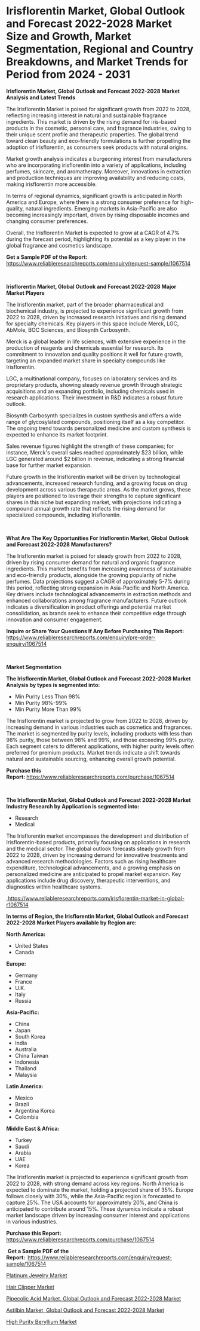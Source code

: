 <p><h1>Irisflorentin Market, Global Outlook and Forecast 2022-2028 Market Size and Growth, Market Segmentation, Regional and Country Breakdowns, and Market Trends for Period from 2024 -  2031</h1></p><p><strong>Irisflorentin Market, Global Outlook and Forecast 2022-2028 Market Analysis and Latest Trends</strong></p>
<p><p>The Irisflorentin Market is poised for significant growth from 2022 to 2028, reflecting increasing interest in natural and sustainable fragrance ingredients. This market is driven by the rising demand for iris-based products in the cosmetic, personal care, and fragrance industries, owing to their unique scent profile and therapeutic properties. The global trend toward clean beauty and eco-friendly formulations is further propelling the adoption of irisflorentin, as consumers seek products with natural origins.</p><p>Market growth analysis indicates a burgeoning interest from manufacturers who are incorporating irisflorentin into a variety of applications, including perfumes, skincare, and aromatherapy. Moreover, innovations in extraction and production techniques are improving availability and reducing costs, making irisflorentin more accessible.</p><p>In terms of regional dynamics, significant growth is anticipated in North America and Europe, where there is a strong consumer preference for high-quality, natural ingredients. Emerging markets in Asia-Pacific are also becoming increasingly important, driven by rising disposable incomes and changing consumer preferences.</p><p>Overall, the Irisflorentin Market is expected to grow at a CAGR of 4.7% during the forecast period, highlighting its potential as a key player in the global fragrance and cosmetics landscape.</p></p>
<p><strong>Get a Sample PDF of the Report:&nbsp;</strong> <a href="https://www.reliableresearchreports.com/enquiry/request-sample/1067514">https://www.reliableresearchreports.com/enquiry/request-sample/1067514</a></p>
<p>&nbsp;</p>
<p><strong>Irisflorentin Market, Global Outlook and Forecast 2022-2028 Major Market Players</strong></p>
<p><p>The Irisflorentin market, part of the broader pharmaceutical and biochemical industry, is projected to experience significant growth from 2022 to 2028, driven by increased research initiatives and rising demand for specialty chemicals. Key players in this space include Merck, LGC, AbMole, BOC Sciences, and Biosynth Carbosynth.</p><p>Merck is a global leader in life sciences, with extensive experience in the production of reagents and chemicals essential for research. Its commitment to innovation and quality positions it well for future growth, targeting an expanded market share in specialty compounds like Irisflorentin. </p><p>LGC, a multinational company, focuses on laboratory services and its proprietary products, showing steady revenue growth through strategic acquisitions and an expanding portfolio, including chemicals used in research applications. Their investment in R&D indicates a robust future outlook.</p><p>Biosynth Carbosynth specializes in custom synthesis and offers a wide range of glycosylated compounds, positioning itself as a key competitor. The ongoing trend towards personalized medicine and custom synthesis is expected to enhance its market footprint.</p><p>Sales revenue figures highlight the strength of these companies; for instance, Merck's overall sales reached approximately $23 billion, while LGC generated around $2 billion in revenue, indicating a strong financial base for further market expansion.</p><p>Future growth in the Irisflorentin market will be driven by technological advancements, increased research funding, and a growing focus on drug development across various therapeutic areas. As the market grows, these players are positioned to leverage their strengths to capture significant shares in this niche but expanding market, with projections indicating a compound annual growth rate that reflects the rising demand for specialized compounds, including Irisflorentin.</p></p>
<p>&nbsp;</p>
<p><strong>What Are The Key Opportunities For Irisflorentin Market, Global Outlook and Forecast 2022-2028 Manufacturers?</strong></p>
<p><p>The Irisflorentin market is poised for steady growth from 2022 to 2028, driven by rising consumer demand for natural and organic fragrance ingredients. This market benefits from increasing awareness of sustainable and eco-friendly products, alongside the growing popularity of niche perfumes. Data projections suggest a CAGR of approximately 5-7% during this period, reflecting strong expansion in Asia-Pacific and North America. Key drivers include technological advancements in extraction methods and enhanced collaborations among fragrance manufacturers. Future outlook indicates a diversification in product offerings and potential market consolidation, as brands seek to enhance their competitive edge through innovation and consumer engagement.</p></p>
<p><strong>Inquire or Share Your Questions If Any Before Purchasing This Report:</strong> <a href="https://www.reliableresearchreports.com/enquiry/pre-order-enquiry/1067514">https://www.reliableresearchreports.com/enquiry/pre-order-enquiry/1067514</a></p>
<p>&nbsp;</p>
<p><strong>Market Segmentation</strong></p>
<p><strong>The Irisflorentin Market, Global Outlook and Forecast 2022-2028 Market Analysis by types is segmented into:</strong></p>
<p><ul><li>Min Purity Less Than 98%</li><li>Min Purity 98%-99%</li><li>Min Purity More Than 99%</li></ul></p>
<p><p>The Irisflorentin market is projected to grow from 2022 to 2028, driven by increasing demand in various industries such as cosmetics and fragrances. The market is segmented by purity levels, including products with less than 98% purity, those between 98% and 99%, and those exceeding 99% purity. Each segment caters to different applications, with higher purity levels often preferred for premium products. Market trends indicate a shift towards natural and sustainable sourcing, enhancing overall growth potential.</p></p>
<p><strong>Purchase this Report:&nbsp;</strong><a href="https://www.reliableresearchreports.com/purchase/1067514">https://www.reliableresearchreports.com/purchase/1067514</a></p>
<p>&nbsp;</p>
<p><strong>The Irisflorentin Market, Global Outlook and Forecast 2022-2028 Market Industry Research by Application is segmented into:</strong></p>
<p><ul><li>Research</li><li>Medical</li></ul></p>
<p><p>The Irisflorentin market encompasses the development and distribution of Irisflorentin-based products, primarily focusing on applications in research and the medical sector. The global outlook forecasts steady growth from 2022 to 2028, driven by increasing demand for innovative treatments and advanced research methodologies. Factors such as rising healthcare expenditure, technological advancements, and a growing emphasis on personalized medicine are anticipated to propel market expansion. Key applications include drug discovery, therapeutic interventions, and diagnostics within healthcare systems.</p></p>
<p><a href="https://www.reliableresearchreports.com/irisflorentin-market-in-global-r1067514">&nbsp;https://www.reliableresearchreports.com/irisflorentin-market-in-global-r1067514</a></p>
<p><strong>In terms of Region, the Irisflorentin Market, Global Outlook and Forecast 2022-2028 Market Players available by Region are:</strong></p>
<p>
    <p> <strong> North America: </strong>
        <ul>
            <li>United States</li>
            <li>Canada</li>
        </ul>
        </p> 
    <p> <strong> Europe: </strong>
        <ul>
            <li>Germany</li>
            <li>France</li>
            <li>U.K.</li>
            <li>Italy</li>
            <li>Russia</li>
        </ul>
        </p> 
    <p> <strong> Asia-Pacific: </strong>
        <ul>
            <li>China</li>
            <li>Japan</li>
            <li>South Korea</li>
            <li>India</li>
            <li>Australia</li>
            <li>China Taiwan</li>
            <li>Indonesia</li>
            <li>Thailand</li>
            <li>Malaysia</li>
        </ul>
        </p> 
    <p> <strong> Latin America: </strong>
        <ul>
            <li>Mexico</li>
            <li>Brazil</li>
            <li>Argentina Korea</li>
            <li>Colombia</li>
        </ul>
        </p> 
    <p> <strong> Middle East & Africa: </strong>
        <ul>
            <li>Turkey</li>
            <li>Saudi</li>
            <li>Arabia</li>
            <li>UAE</li>
            <li>Korea</li>
        </ul>
    </p>
    </p>
<p><p>The Irisflorentin market is projected to experience significant growth from 2022 to 2028, with strong demand across key regions. North America is expected to dominate the market, holding a projected share of 35%. Europe follows closely with 30%, while the Asia-Pacific region is forecasted to capture 25%. The USA accounts for approximately 20%, and China is anticipated to contribute around 15%. These dynamics indicate a robust market landscape driven by increasing consumer interest and applications in various industries.</p></p>
<p><strong>Purchase this Report: </strong><a href="https://www.reliableresearchreports.com/purchase/1067514">https://www.reliableresearchreports.com/purchase/1067514</a></p>
<p>&nbsp;<strong>Get a Sample PDF of the Report:&nbsp;&nbsp;</strong><a href="https://www.reliableresearchreports.com/enquiry/request-sample/1067514">https://www.reliableresearchreports.com/enquiry/request-sample/1067514</a></p>
<p><strong></strong></p>
<p><p><a href="https://medium.com/@anggimontokjleb_6541/platinum-jewelry-market-global-market-insights-and-regional-analysis-2024-2031-05559392ce02">Platinum Jewelry Market</a></p><p><a href="https://medium.com/@anggimontokjleb_6541/global-hair-clipper-market-by-product-type-by-application-by-region-and-companies-industry-31f47f4c9938">Hair Clipper Market</a></p><p><a href="https://github.com/RickHolmes3/Market-Research-Report-List-6/blob/main/pipecolic-acid-market-global-outlook-and-forecast-2022-2028-market.md">Pipecolic Acid Market, Global Outlook and Forecast 2022-2028 Market</a></p><p><a href="https://github.com/Krish2023na/Market-Research-Report-List-6/blob/main/astilbin-market-global-outlook-and-forecast-2022-2028-market.md">Astilbin Market, Global Outlook and Forecast 2022-2028 Market</a></p><p><a href="https://issuu.com/reportprime-2/docs/high-purity-beryllium-market-size-2_3bd6b3d8fbc225">High Purity Beryllium Market</a></p></p>